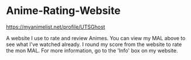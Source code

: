 # Anime-Rating-Website
https://myanimelist.net/profile/UTSGhost

A website I use to rate and review Animes. You can view my MAL above to see what I've watched already. 
I round my score from the website to rate the mon MAL. For more information, go to the 'Info' box on my website.
